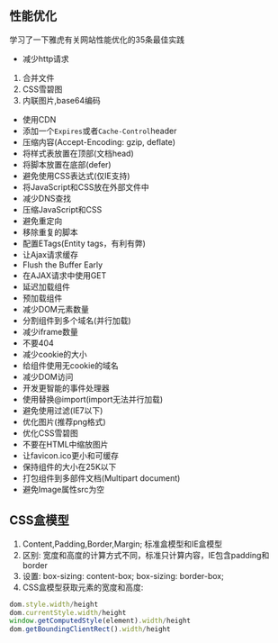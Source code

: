 
## 性能优化

学习了一下雅虎有关网站性能优化的35条最佳实践

* 减少http请求
1. 合并文件
2. CSS雪碧图
3. 内联图片,base64编码

* 使用CDN
* 添加一个`Expires`或者`Cache-Control`header
* 压缩内容(Accept-Encoding: gzip, deflate)
* 将样式表放置在顶部(文档head)
* 将脚本放置在底部(defer)
* 避免使用CSS表达式(仅IE支持)
* 将JavaScript和CSS放在外部文件中
* 减少DNS查找
* 压缩JavaScript和CSS
* 避免重定向
* 移除重复的脚本
* 配置ETags(Entity tags，有利有弊)
* 让Ajax请求缓存
* Flush the Buffer Early
* 在AJAX请求中使用GET
* 延迟加载组件
* 预加载组件
* 减少DOM元素数量
* 分割组件到多个域名(并行加载)
* 减少iframe数量
* 不要404
* 减少cookie的大小
* 给组件使用无cookie的域名
* 减少DOM访问
* 开发更智能的事件处理器
* 使用<link>替换@import(import无法并行加载)
* 避免使用过滤(IE7以下)
* 优化图片(推荐png格式)
* 优化CSS雪碧图
* 不要在HTML中缩放图片
* 让favicon.ico更小和可缓存
* 保持组件的大小在25K以下
* 打包组件到多部件文档(Multipart document)
* 避免Image属性src为空

## CSS盒模型

1. Content,Padding,Border,Margin; 标准盒模型和IE盒模型
2. 区别: 宽度和高度的计算方式不同，标准只计算内容，IE包含padding和border
3. 设置: box-sizing: content-box; box-sizing: border-box;
4. CSS盒模型获取元素的宽度和高度:
```js
dom.style.width/height
dom.currentStyle.width/height
window.getComputedStyle(element).width/height
dom.getBoundingClientRect().width/height
```
